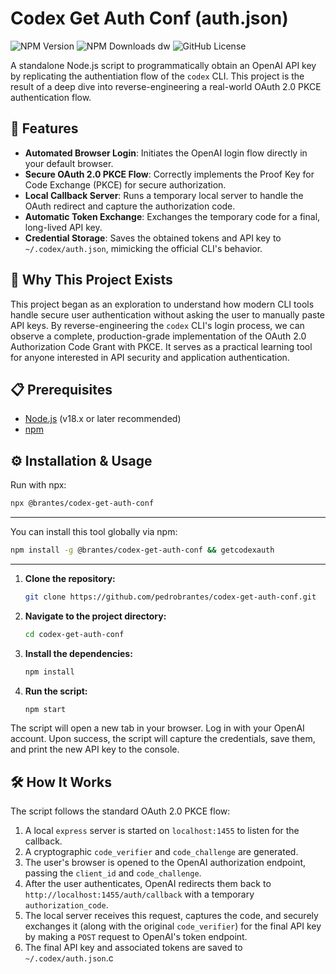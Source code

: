 # Codex Get Auth Conf (auth.json)

![NPM Version](https://img.shields.io/npm/v/%40brantes%2Fcodex-get-auth-conf) ![NPM Downloads dw](https://img.shields.io/npm/dw/%40brantes%2Fcodex-get-auth-conf) ![GitHub License](https://img.shields.io/github/license/pedrobrantes/codex-get-auth-conf)

A standalone Node.js script to programmatically obtain an OpenAI API key by replicating the authentiation flow of the `codex` CLI. This project is the result of a deep dive into reverse-engineering a real-world OAuth 2.0 PKCE authentication flow.

## 🚀 Features

-   **Automated Browser Login**: Initiates the OpenAI login flow directly in your default browser.
-   **Secure OAuth 2.0 PKCE Flow**: Correctly implements the Proof Key for Code Exchange (PKCE) for secure authorization.
-   **Local Callback Server**: Runs a temporary local server to handle the OAuth redirect and capture the authorization code.
-   **Automatic Token Exchange**: Exchanges the temporary code for a final, long-lived API key.
-   **Credential Storage**: Saves the obtained tokens and API key to `~/.codex/auth.json`, mimicking the official CLI's behavior.

## 🤔 Why This Project Exists

This project began as an exploration to understand how modern CLI tools handle secure user authentication without asking the user to manually paste API keys. By reverse-engineering the `codex` CLI's login process, we can observe a complete, production-grade implementation of the OAuth 2.0 Authorization Code Grant with PKCE. It serves as a practical learning tool for anyone interested in API security and application authentication.

## 📋 Prerequisites

-   [Node.js](https://nodejs.org/) (v18.x or later recommended)
-   [npm](https://www.npmjs.com/)

## ⚙️ Installation & Usage

Run with npx:

```bash
npx @brantes/codex-get-auth-conf 
```
---

You can install this tool globally via npm:

```bash
npm install -g @brantes/codex-get-auth-conf && getcodexauth
```
---

1.  **Clone the repository:**
    ```bash
    git clone https://github.com/pedrobrantes/codex-get-auth-conf.git
    ```

2.  **Navigate to the project directory:**
    ```bash
    cd codex-get-auth-conf
    ```

3.  **Install the dependencies:**
    ```bash
    npm install
    ```

4.  **Run the script:**
    ```bash
    npm start
    ```

The script will open a new tab in your browser. Log in with your OpenAI account. Upon success, the script will capture the credentials, save them, and print the new API key to the console.

## 🛠️ How It Works

The script follows the standard OAuth 2.0 PKCE flow:

1.  A local `express` server is started on `localhost:1455` to listen for the callback.
2.  A cryptographic `code_verifier` and `code_challenge` are generated.
3.  The user's browser is opened to the OpenAI authorization endpoint, passing the `client_id` and `code_challenge`.
4.  After the user authenticates, OpenAI redirects them back to `http://localhost:1455/auth/callback` with a temporary `authorization_code`.
5.  The local server receives this request, captures the code, and securely exchanges it (along with the original `code_verifier`) for the final API key by making a `POST` request to OpenAI's token endpoint.
6.  The final API key and associated tokens are saved to `~/.codex/auth.json`.c
